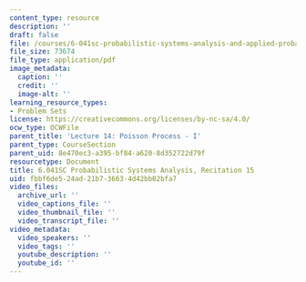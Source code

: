 ```yaml
---
content_type: resource
description: ''
draft: false
file: /courses/6-041sc-probabilistic-systems-analysis-and-applied-probability-fall-2013/fbbf6de524ad21b736634d42bb02bfa7_MIT6_041SCF13_rec15.pdf
file_size: 73674
file_type: application/pdf
image_metadata:
  caption: ''
  credit: ''
  image-alt: ''
learning_resource_types:
- Problem Sets
license: https://creativecommons.org/licenses/by-nc-sa/4.0/
ocw_type: OCWFile
parent_title: 'Lecture 14: Poisson Process - I'
parent_type: CourseSection
parent_uid: 8e470ec3-a395-bf84-a620-8d352722d79f
resourcetype: Document
title: 6.041SC Probabilistic Systems Analysis, Recitation 15
uid: fbbf6de5-24ad-21b7-3663-4d42bb02bfa7
video_files:
  archive_url: ''
  video_captions_file: ''
  video_thumbnail_file: ''
  video_transcript_file: ''
video_metadata:
  video_speakers: ''
  video_tags: ''
  youtube_description: ''
  youtube_id: ''
---
```


